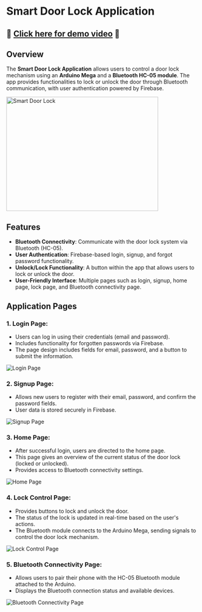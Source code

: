 # Smart Door Lock Application
## 🎥 [Click here for demo video](https://drive.google.com/drive/folders/1EyRwp7L2ESP2sx44u6QuYgn9d9g-N-rZ?usp=sharing "🔼 Google Drive ") 🎥
## Overview
The **Smart Door Lock Application** allows users to control a door lock mechanism using an **Arduino Mega** and a **Bluetooth HC-05 module**. The app provides functionalities to lock or unlock the door through Bluetooth communication, with user authentication powered by Firebase.

<img src="Redmeimg.jpeg" alt="Smart Door Lock" width="400" height="300">

## Features
- **Bluetooth Connectivity**: Communicate with the door lock system via Bluetooth (HC-05).
- **User Authentication**: Firebase-based login, signup, and forgot password functionality.
- **Unlock/Lock Functionality**: A button within the app that allows users to lock or unlock the door.
- **User-Friendly Interface**: Multiple pages such as login, signup, home page, lock page, and Bluetooth connectivity page.

## Application Pages

### 1. **Login Page**:
   - Users can log in using their credentials (email and password).
   - Includes functionality for forgotten passwords via Firebase.
   - The page design includes fields for email, password, and a button to submit the information.

   ![Login Page](img/login.png)

### 2. **Signup Page**:
   - Allows new users to register with their email, password, and confirm the password fields.
   - User data is stored securely in Firebase.

   ![Signup Page](img/signup.jpeg)

### 3. **Home Page**:
   - After successful login, users are directed to the home page.
   - This page gives an overview of the current status of the door lock (locked or unlocked).
   - Provides access to Bluetooth connectivity settings.

   ![Home Page](img/home.png)

### 4. **Lock Control Page**:
   - Provides buttons to lock and unlock the door. 
   - The status of the lock is updated in real-time based on the user's actions.
   - The Bluetooth module connects to the Arduino Mega, sending signals to control the door lock mechanism.

   ![Lock Control Page](img/pass.png)

### 5. **Bluetooth Connectivity Page**:
   - Allows users to pair their phone with the HC-05 Bluetooth module attached to the Arduino.
   - Displays the Bluetooth connection status and available devices.
   
   ![Bluetooth Connectivity Page](img/blu.jpeg)



